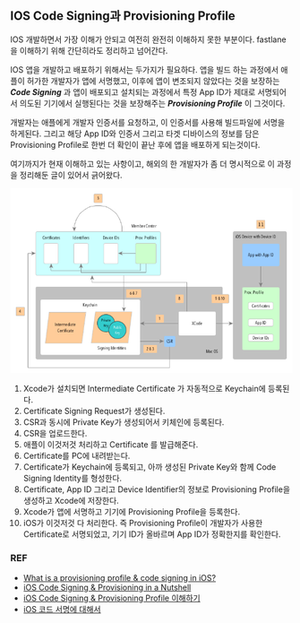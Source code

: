 ## IOS Code Signing과 Provisioning Profile

IOS 개발하면서 가장 이해가 안되고 여전히 완전히 이해하지 못한 부분이다. fastlane을 이해하기 위해 간단히라도 정리하고 넘어간다.

IOS 앱을 개발하고 배포하기 위해서는 두가지가 필요하다. 앱을 빌드 하는 과정에서 애플이 허가한 개발자가 앱에 서명했고, 이후에 앱이 변조되지 않았다는 것을 보장하는 ___Code Signing___ 과 앱이 배포되고 설치되는 과정에서 특정 App ID가 제대로 서명되어서 의도된 기기에서 실행된다는 것을 보장해주는 ___Provisioning Profile___ 이 그것이다.

개발자는 애플에게 개발자 인증서를 요청하고, 이 인증서를 사용해 빌드파일에 서명을 하게된다. 그리고 해당 App ID와 인증서 그리고 타겟 디바이스의 정보를 담은 Provisioning Profile로 한번 더 확인이 끝난 후에 앱을 배포하게 되는것이다.

여기까지가 현재 이해하고 있는 사항이고, 해외의 한 개발자가 좀 더 명시적으로 이 과정을 정리해둔 글이 있어서 긁어왔다.

![](https://github.com/eaTnuG/TIL/blob/master/statics/images/applemaze.png)

1. Xcode가 설치되면 Intermediate Certificate 가 자동적으로 Keychain에 등록된다.
1. Certificate Signing Request가 생성된다.
1. CSR과 동시에 Private Key가 생성되어서 키체인에 등록된다.  
1. CSR을 업로드한다.
1. 애플이 이것저것 처리하고 Certificate 를 발급해준다.
1. Certificate를 PC에 내려받는다.
1. Certificate가 Keychain에 등록되고, 아까 생성된 Private Key와 함께 Code Signing Identity를 형성한다.
1. Certificate, App ID 그리고 Device Identifier의 정보로 Provisioning Profile을 생성하고 Xcode에 저장한다.
1. Xcode가 앱에 서명하고 기기에 Provisioning Profile을 등록한다.
1. iOS가 이것저것 다 처리한다. 즉 Provisioning Profile이 개발자가 사용한 Certificate로 서명되었고, 기기 ID가 올바르며 App ID가 정확한지를 확인한다.


### REF

- [What is a provisioning profile & code signing in iOS?](https://abhimuralidharan.medium.com/what-is-a-provisioning-profile-in-ios-77987a7c54c2)
- [iOS Code Signing & Provisioning in a Nutshell](https://medium.com/ios-os-x-development/ios-code-signing-provisioning-in-a-nutshell-d5b247760bef)
- [iOS Code Signing & Provisioning Profile 이해하기](https://m.blog.naver.com/mym0404/221611576550)
- [iOS 코드 서명에 대해서](https://engineering.linecorp.com/ko/blog/ios-code-signing/)